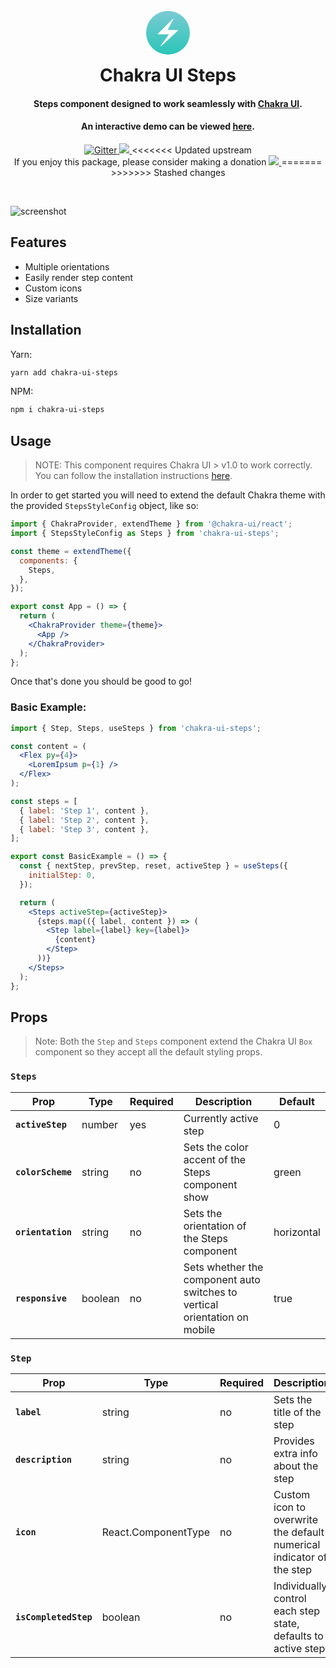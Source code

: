 <h1 align="center" style="font-weight: bold;">
  <br>
  <a href="https://jeanverster.github.io/chakra-ui-steps-site/"><div style="display: block;width: 70px;height:70px; margin: 0 auto; margin-bottom: 1rem;" align="center"><svg viewBox="0 0 257 257" xmlns="http://www.w3.org/2000/svg" class="css-89iovl"><rect width="257" height="257" rx="128.5" fill="url(#mark)"></rect><path d="M69.558 133.985l87.592-86.9891c1.636-1.6251 4.27.3525 3.165 2.377l-32.601 59.7521c-.728 1.332.237 2.958 1.755 2.958h56.34c1.815 0 2.691 2.223 1.364 3.462l-98.7278 92.142c-1.7702 1.652-4.4051-.676-2.9839-2.636l46.7357-64.473c.958-1.322.014-3.174-1.619-3.174H70.9673c-1.7851 0-2.6759-2.161-1.4093-3.419z" fill="#fff"></path><defs><linearGradient id="mark" x1="128.5" x2="128.5" y2="257" gradientUnits="userSpaceOnUse"><stop stop-color="#7BCBD4"></stop><stop offset="1" stop-color="#29C6B7"></stop></linearGradient></defs></svg></div></a>
  Chakra UI Steps
  <br>
</h1>

<h4 align="center">Steps component designed to work seamlessly with <a href="https://chakra-ui.com/" target="_blank">Chakra UI</a>.</h4>

<h4 align="center">An interactive demo can be viewed <a href="https://jeanverster.github.io/chakra-ui-steps-site/" target="_blank">here</a>.</h4>

<p align="center">
  <a href="https://badge.fury.io/js/chakra-ui-steps">
    <img src="https://badge.fury.io/js/chakra-ui-steps.svg"
         alt="Gitter">
  </a>
  <a href="https://saythanks.io/to/jeanverster0107@gmail.com">
      <img src="https://img.shields.io/badge/SayThanks.io-%E2%98%BC-1EAEDB.svg">
  </a>
<<<<<<< Updated upstream
  <br/>
If you enjoy this package, please consider making a donation   <a href="https://www.paypal.me/AmitMerchant">
    <img src="https://img.shields.io/badge/Ethereum-A6A9AA?style=for-the-badge&logo=ethereum&logoColor=white&style="flat"">
  </a>
=======
>>>>>>> Stashed changes
</p>
<br />

![screenshot](https://i.imgur.com/XeOZxIF.gif)

## Features

- Multiple orientations
- Easily render step content
- Custom icons
- Size variants

## Installation

Yarn:

```bash
yarn add chakra-ui-steps
```

NPM:

```bash
npm i chakra-ui-steps
```

## Usage

> NOTE: This component requires Chakra UI > v1.0 to work correctly. You can follow the installation instructions <a href="https://chakra-ui.com/docs/getting-started" target="_blank">here</a>.

In order to get started you will need to extend the default Chakra theme with the provided `StepsStyleConfig` object, like so:

```jsx
import { ChakraProvider, extendTheme } from '@chakra-ui/react';
import { StepsStyleConfig as Steps } from 'chakra-ui-steps';

const theme = extendTheme({
  components: {
    Steps,
  },
});

export const App = () => {
  return (
    <ChakraProvider theme={theme}>
      <App />
    </ChakraProvider>
  );
};
```

Once that's done you should be good to go!

### Basic Example:

```jsx
import { Step, Steps, useSteps } from 'chakra-ui-steps';

const content = (
  <Flex py={4}>
    <LoremIpsum p={1} />
  </Flex>
);

const steps = [
  { label: 'Step 1', content },
  { label: 'Step 2', content },
  { label: 'Step 3', content },
];

export const BasicExample = () => {
  const { nextStep, prevStep, reset, activeStep } = useSteps({
    initialStep: 0,
  });

  return (
    <Steps activeStep={activeStep}>
      {steps.map(({ label, content }) => (
        <Step label={label} key={label}>
          {content}
        </Step>
      ))}
    </Steps>
  );
};
```

## Props

> Note: Both the `Step` and `Steps` component extend the Chakra UI `Box` component so they accept all the default styling props.

### `Steps`

| Prop              | Type    | Required | Description                                                                | Default    |
| ----------------- | ------- | -------- | -------------------------------------------------------------------------- | ---------- |
| **`activeStep`**  | number  | yes      | Currently active step                                                      | 0          |
| **`colorScheme`** | string  | no       | Sets the color accent of the Steps component show                          | green      |
| **`orientation`** | string  | no       | Sets the orientation of the Steps component                                | horizontal |
| **`responsive`**  | boolean | no       | Sets whether the component auto switches to vertical orientation on mobile | true       |

### `Step`

| Prop                  | Type                | Required | Description                                                          | Default   |
| --------------------- | ------------------- | -------- | -------------------------------------------------------------------- | --------- |
| **`label`**           | string              | no       | Sets the title of the step                                           | ''        |
| **`description`**     | string              | no       | Provides extra info about the step                                   | ''        |
| **`icon`**            | React.ComponentType | no       | Custom icon to overwrite the default numerical indicator of the step | undefined |
| **`isCompletedStep`** | boolean             | no       | Individually control each step state, defaults to active step        | undefined |
